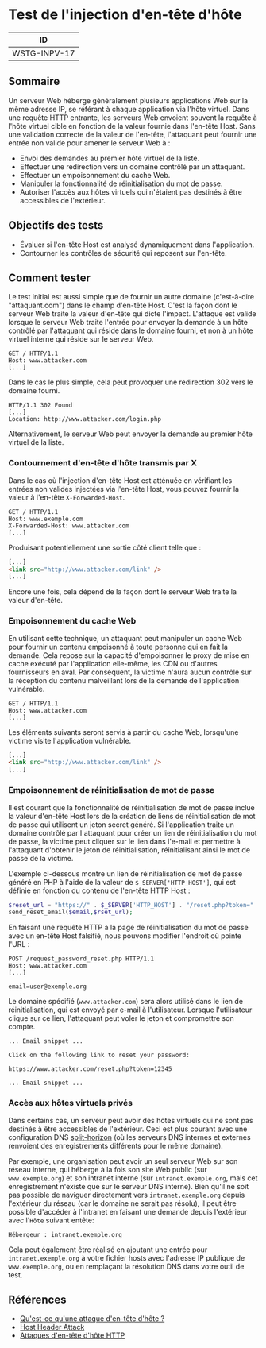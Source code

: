 # Test de l'injection d'en-tête d'hôte

|ID          |
|------------|
|WSTG-INPV-17|

## Sommaire

Un serveur Web héberge généralement plusieurs applications Web sur la même adresse IP, se référant à chaque application via l'hôte virtuel. Dans une requête HTTP entrante, les serveurs Web envoient souvent la requête à l'hôte virtuel cible en fonction de la valeur fournie dans l'en-tête Host. Sans une validation correcte de la valeur de l'en-tête, l'attaquant peut fournir une entrée non valide pour amener le serveur Web à :

- Envoi des demandes au premier hôte virtuel de la liste.
- Effectuer une redirection vers un domaine contrôlé par un attaquant.
- Effectuer un empoisonnement du cache Web.
- Manipuler la fonctionnalité de réinitialisation du mot de passe.
- Autoriser l'accès aux hôtes virtuels qui n'étaient pas destinés à être accessibles de l'extérieur.

## Objectifs des tests

- Évaluer si l'en-tête Host est analysé dynamiquement dans l'application.
- Contourner les contrôles de sécurité qui reposent sur l'en-tête.

## Comment tester

Le test initial est aussi simple que de fournir un autre domaine (c'est-à-dire "attaquant.com") dans le champ d'en-tête Host. C'est la façon dont le serveur Web traite la valeur d'en-tête qui dicte l'impact. L'attaque est valide lorsque le serveur Web traite l'entrée pour envoyer la demande à un hôte contrôlé par l'attaquant qui réside dans le domaine fourni, et non à un hôte virtuel interne qui réside sur le serveur Web.

```http
GET / HTTP/1.1
Host: www.attacker.com
[...]
```

Dans le cas le plus simple, cela peut provoquer une redirection 302 vers le domaine fourni.

```http
HTTP/1.1 302 Found
[...]
Location: http://www.attacker.com/login.php

```

Alternativement, le serveur Web peut envoyer la demande au premier hôte virtuel de la liste.

### Contournement d'en-tête d'hôte transmis par X

Dans le cas où l'injection d'en-tête Host est atténuée en vérifiant les entrées non valides injectées via l'en-tête Host, vous pouvez fournir la valeur à l'en-tête `X-Forwarded-Host`.

```http
GET / HTTP/1.1
Host: www.exemple.com
X-Forwarded-Host: www.attacker.com
[...]
```

Produisant potentiellement une sortie côté client telle que :

```html
[...]
<link src="http://www.attacker.com/link" />
[...]
```

Encore une fois, cela dépend de la façon dont le serveur Web traite la valeur d'en-tête.

### Empoisonnement du cache Web

En utilisant cette technique, un attaquant peut manipuler un cache Web pour fournir un contenu empoisonné à toute personne qui en fait la demande. Cela repose sur la capacité d'empoisonner le proxy de mise en cache exécuté par l'application elle-même, les CDN ou d'autres fournisseurs en aval. Par conséquent, la victime n'aura aucun contrôle sur la réception du contenu malveillant lors de la demande de l'application vulnérable.

```http
GET / HTTP/1.1
Host: www.attacker.com
[...]
```

Les éléments suivants seront servis à partir du cache Web, lorsqu'une victime visite l'application vulnérable.

```html
[...]
<link src="http://www.attacker.com/link" />
[...]
```

### Empoisonnement de réinitialisation de mot de passe

Il est courant que la fonctionnalité de réinitialisation de mot de passe inclue la valeur d'en-tête Host lors de la création de liens de réinitialisation de mot de passe qui utilisent un jeton secret généré. Si l'application traite un domaine contrôlé par l'attaquant pour créer un lien de réinitialisation du mot de passe, la victime peut cliquer sur le lien dans l'e-mail et permettre à l'attaquant d'obtenir le jeton de réinitialisation, réinitialisant ainsi le mot de passe de la victime.

L'exemple ci-dessous montre un lien de réinitialisation de mot de passe généré en PHP à l'aide de la valeur de `$_SERVER['HTTP_HOST']`, qui est définie en fonction du contenu de l'en-tête HTTP Host :

```php
$reset_url = "https://" . $_SERVER['HTTP_HOST'] . "/reset.php?token=" .$token;
send_reset_email($email,$rset_url);
```

En faisant une requête HTTP à la page de réinitialisation du mot de passe avec un en-tête Host falsifié, nous pouvons modifier l'endroit où pointe l'URL :

```http
POST /request_password_reset.php HTTP/1.1
Host: www.attacker.com
[...]

email=user@exemple.org
```

Le domaine spécifié (`www.attacker.com`) sera alors utilisé dans le lien de réinitialisation, qui est envoyé par e-mail à l'utilisateur. Lorsque l'utilisateur clique sur ce lien, l'attaquant peut voler le jeton et compromettre son compte.

```text
... Email snippet ...

Click on the following link to reset your password:

https://www.attacker.com/reset.php?token=12345

... Email snippet ...
```

### Accès aux hôtes virtuels privés

Dans certains cas, un serveur peut avoir des hôtes virtuels qui ne sont pas destinés à être accessibles de l'extérieur. Ceci est plus courant avec une configuration DNS [split-horizon](https://en.wikipedia.org/wiki/Split-horizon_DNS) (où les serveurs DNS internes et externes renvoient des enregistrements différents pour le même domaine).

Par exemple, une organisation peut avoir un seul serveur Web sur son réseau interne, qui héberge à la fois son site Web public (sur `www.exemple.org`) et son intranet interne (sur `intranet.exemple.org`, mais cet enregistrement n'existe que sur le serveur DNS interne). Bien qu'il ne soit pas possible de naviguer directement vers `intranet.exemple.org` depuis l'extérieur du réseau (car le domaine ne serait pas résolu), il peut être possible d'accéder à l'intranet en faisant une demande depuis l'extérieur avec l'`Hôte` suivant entête:

``` http
Hébergeur : intranet.exemple.org
```

Cela peut également être réalisé en ajoutant une entrée pour `intranet.exemple.org` à votre fichier hosts avec l'adresse IP publique de `www.exemple.org`, ou en remplaçant la résolution DNS dans votre outil de test.

## Références

- [Qu'est-ce qu'une attaque d'en-tête d'hôte ?](https://www.acunetix.com/blog/articles/automated-detection-of-host-header-attacks/)
- [Host Header Attack](https://www.briskinfosec.com/blogs/blogsdetail/Host-Header-Attack)
- [Attaques d'en-tête d'hôte HTTP](https://portswigger.net/web-security/host-header)
